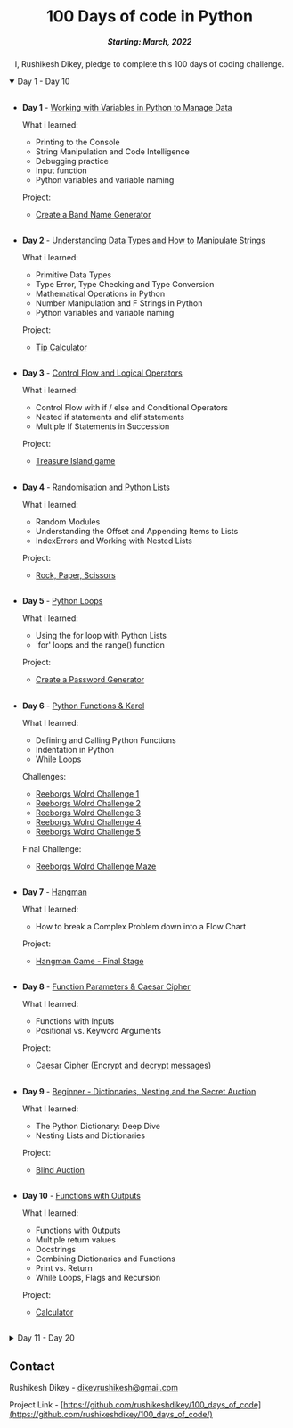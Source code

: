 <h1 align="center"> 
100 Days of code in Python
</h1>
<h5 align="center">
Starting: March, 2022
</h5>

<p align="center">
I, Rushikesh Dikey, pledge to complete this 100 days of coding challenge.
</p>

<details open="open">
    <summary>Day 1 - Day 10</summary>
    
##
- <b>Day 1</b> - [Working with Variables in Python to Manage Data](https://github.com/rushikeshdikey/100_days_of_code/tree/master/day_01)

    What i learned:
    - Printing to the Console
    - String Manipulation and Code Intelligence
    - Debugging practice
    - Input function
    - Python variables and variable naming
    
    Project:
    - [Create a Band Name Generator](https://github.com/rushikeshdikey/100_days_of_code/tree/master/day_01)
##
- <b>Day 2</b> - [Understanding Data Types and How to Manipulate Strings](https://github.com/rushikeshdikey/100_days_of_code/tree/master/day_02)

    What i learned:
    - Primitive Data Types
    - Type Error, Type Checking and Type Conversion
    - Mathematical Operations in Python
    - Number Manipulation and F Strings in Python
    - Python variables and variable naming

    Project:
    - [Tip Calculator](https://github.com/rushikeshdikey/100_days_of_code/tree/master/day_02)
##
- <b>Day 3</b> - [Control Flow and Logical Operators](https://github.com/rushikeshdikey/100_days_of_code/tree/master/day_03)

    What i learned:
    - Control Flow with if / else and Conditional Operators
    - Nested if statements and elif statements
    - Multiple If Statements in Succession

    Project:
    - [Treasure Island game](https://github.com/rushikeshdikey/100_days_of_code/tree/master/day_03)
##
- <b>Day 4</b> - [Randomisation and Python Lists](https://github.com/rushikeshdikey/100_days_of_code/tree/master/day_04)

    What i learned:
    - Random Modules
    - Understanding the Offset and Appending Items to Lists
    - IndexErrors and Working with Nested Lists

    Project:
    - [Rock, Paper, Scissors](https://github.com/rushikeshdikey/100_days_of_code/tree/master/day_04)
##
- <b>Day 5</b> - [Python Loops](https://github.com/rushikeshdikey/100_days_of_code/tree/master/day_05)

    What i learned:
    - Using the for loop with Python Lists
    - 'for' loops and the range() function

    Project:
    - [Create a Password Generator](https://github.com/rushikeshdikey/100_days_of_code/tree/master/day_05)
##
- <b>Day 6</b> - [Python Functions & Karel](https://github.com/rushikeshdikey/100_days_of_code/tree/master/day_06)

    What I learned:
    - Defining and Calling Python Functions
    - Indentation in Python
    - While Loops

    Challenges:
    - [Reeborgs Wolrd Challenge 1](https://lnkd.in/gMVk8VDA)
    - [Reeborgs Wolrd Challenge 2](https://lnkd.in/ggaN6aVb)
    - [Reeborgs Wolrd Challenge 3](https://lnkd.in/gJ5uVR3q)
    - [Reeborgs Wolrd Challenge 4](https://lnkd.in/g4Y3ED3H)
    - [Reeborgs Wolrd Challenge 5](https://lnkd.in/gJY5jB8h)
    
    Final Challenge:
    - [Reeborgs Wolrd Challenge Maze](https://github.com/rushikeshdikey/100_days_of_code/tree/master/day_06)
##
- <b>Day 7</b> - [Hangman](https://github.com/rushikeshdikey/100_days_of_code/tree/master/day_07)

    What I learned:
    - How to break a Complex Problem down into a Flow Chart
    
    Project:
    - [Hangman Game - Final Stage](https://github.com/rushikeshdikey/100_days_of_code/tree/master/day_07)
##
- <b>Day 8</b> - [Function Parameters & Caesar Cipher](https://github.com/rushikeshdikey/100_days_of_code/tree/master/day_08)

    What I learned:
    - Functions with Inputs
    - Positional vs. Keyword Arguments
    
    Project:
    - [Caesar Cipher (Encrypt and decrypt messages)](https://github.com/rushikeshdikey/100_days_of_code/tree/master/day_08)
##
- <b>Day 9</b> - [Beginner - Dictionaries, Nesting and the Secret Auction](https://github.com/rushikeshdikey/100_days_of_code/tree/master/day_09)

    What I learned:
    - The Python Dictionary: Deep Dive
    - Nesting Lists and Dictionaries

    Project:
    - [Blind Auction](https://github.com/rushikeshdikey/100_days_of_code/tree/master/day_09)
##
- <b>Day 10</b> - [Functions with Outputs](https://github.com/rushikeshdikey/100_days_of_code/tree/master/day_10)

    What I learned:
    - Functions with Outputs
    - Multiple return values
    - Docstrings
    - Combining Dictionaries and Functions
    - Print vs. Return
    - While Loops, Flags and Recursion

    Project:
    - [Calculator](https://github.com/rushikeshdikey/100_days_of_code/tree/master/day_10)
##
</details>
<details>
    <summary>Day 11 - Day 20</summary>

##
- <b>Day 11</b> - [The Blackjack Capstone Project](https://github.com/rushikeshdikey/100_days_of_code/tree/master/day_11)

    Capstone Project:
    - [Blackjack](https://github.com/rushikeshdikey/100_days_of_code/tree/master/day_11)
##
- <b>Day 12</b> - [Scope & Number Guessing Game](https://github.com/rushikeshdikey/100_days_of_code/day_0112)

    What I learned:
    - Namespaces: Local vs. Global Scope
    - Does Python Have Block Scope?
    - How to Modify a Global Variable
    - Python Constants and Global Scope

    Project:
    - [Guess the Number](https://github.com/rushikeshdikey/100_days_of_code/tree/master/day_12)
##
- <b>Day 13</b> - [Debugging: How to Find and Fix Errors in your Code](https://github.com/rushikeshdikey/100_days_of_code/tree/master/day_13)

    What I learned:
    - Describe the Problem
    - Reproduce the Bug
    - Play Computer and Evaluate Each Line
    - Fix Errors and Watch for Red Underlines
    - Squash bugs with a print() Statement
    - Use a Debugger

    Debugging of Projects:
    - [Debugging Odd or Even](https://github.com/rushikeshdikey/100_days_of_code/tree/master/day_13)

    Tools user for Debugging:
    - [Python Tutor](https://pythontutor.com/)
    - [Thonny](https://thonny.org/)
##
- <b>Day 14</b> - [Higher Lower Game Project](https://github.com/rushikeshdikey/100_days_of_code/tree/master/day_14)

    Project:
    - [Higher Lower Game](https://github.com/rushikeshdikey/100_days_of_code/tree/master/day_14)
##
- <b>Day 15</b> - [Local Development Environment Setup & the Coffee Machine](https://github.com/rushikeshdikey/100_days_of_code/tree/master/day_15)

    What I learned:
    - Download and install Python Locally;
    - Download and install PyCharm for Windows:
    - PyCharm's Features;
  
    Project:
    - [Coffee Machine](https://github.com/rushikeshdikey/100_days_of_code/tree/master/day_15)
##
</details>


<!-- CONTACT -->
## Contact

Rushikesh Dikey - dikeyrushikesh@gmail.com

Project Link - [https://github.com/rushikeshdikey/100_days_of_code](https://github.com/rushikeshdikey/100_days_of_code/)
